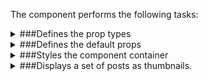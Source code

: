 The component performs the following tasks:

<details>
	<summary>###Defines the prop types

</summary>
* The active image (thumb)

</details>

<details>
	<summary>###Defines the default props

</summary>
</details>

<details>
	<summary>###Styles the component container

</summary>
</details>

<details>
	<summary>###Displays a set of posts as thumbnails.

</summary>
* Returns the thumbs. The active thumb is marked.

* Checks if the thumbs are still loading

</details>


